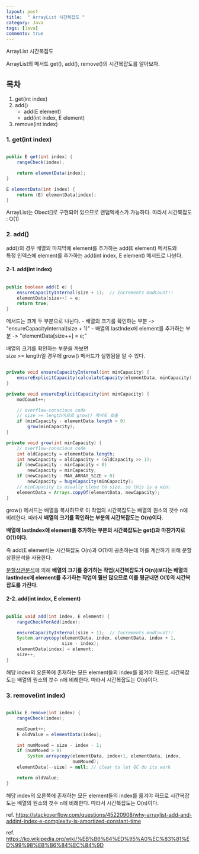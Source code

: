 ```yaml
---
layout: post
title:  " ArrayList 시간복잡도 "
category: Java
tags: [Java]
comments: true
---
```


ArrayList 시간복잡도

ArrayList의 메서드 get(), add(), remove()의 시간복잡도를 알아보자.

## 목차
1. get(int index)
2. add()
    - add(E element)
    - add(int index, E element)
3. remove(int index)




### 1\. get(int index)

```java

public E get(int index) {
    rangeCheck(index);

    return elementData(index);
}

E elementData(int index) {
    return (E) elementData[index];
}

```

ArrayList는 Obect[]로 구현되어 있으므로 랜덤엑세스가 가능하다.
따라서 시간복잡도 : O(1)

### 2\. add()

add()의 경우 배열의 마지막에 element를 추가하는 add(E element) 메서드와 <br/>
특정 인덱스에 element를 추가하는 add(int index, E element) 메서드로 나뉜다.<br/>

#### 2-1\. add(int index)
```java

public boolean add(E e) {
    ensureCapacityInternal(size + 1);  // Increments modCount!!
    elementData[size++] = e;
    return true;
}


```

메서드는 크게 두 부분으로 나뉜다.
    - 배열의 크기를 확인하는 부분 -> "ensureCapacityInternal(size + 1)"
    - 배열의 lastIndex에 element를 추가하는 부분 -> "elementData[size++] = e;"

배열의 크기를 확인하는 부분을 까보면 <br/>
size >= length일 경우에 grow() 메서드가 실행됨을 알 수 있다.

```java

private void ensureCapacityInternal(int minCapacity) {
    ensureExplicitCapacity(calculateCapacity(elementData, minCapacity));
}   

private void ensureExplicitCapacity(int minCapacity) {
    modCount++;

    // overflow-conscious code
    // size >= length이므로 grow() 메서드 호출
    if (minCapacity - elementData.length > 0)
        grow(minCapacity);
}

private void grow(int minCapacity) {
    // overflow-conscious code
    int oldCapacity = elementData.length;
    int newCapacity = oldCapacity + (oldCapacity >> 1);
    if (newCapacity - minCapacity < 0)
        newCapacity = minCapacity;
    if (newCapacity - MAX_ARRAY_SIZE > 0)
        newCapacity = hugeCapacity(minCapacity);
    // minCapacity is usually close to size, so this is a win:
    elementData = Arrays.copyOf(elementData, newCapacity);
}

```

grow() 메서드는 배열을 복사하므로 이 작업의 시간복잡도는 배열의 원소의 갯수 n에 비례한다.
따라서 <b>배열의 크기를 확인하는 부분의 시간복잡도는 O(n)이다.</b>

<b>배열에 lastIndex에 element를 추가하는 부분의 시간복잡도는 get()과 마찬가지로 O(1)이다.</b>

즉 add(E element)는 시간복잡도 O(n)과 O(1)이 공존하는데
이를 계산하기 위해 분할상환분석을 사용한다.

<a href="https://ko.wikipedia.org/wiki/%EB%B6%84%ED%95%A0%EC%83%81%ED%99%98%EB%B6%84%EC%84%9D">분할상관분석</a>에 의해
<b>배열의 크기를 증가하는 작업(시간복잡도가 O(n))보다는 배열의 lastIndex에 element를 추가하는 작업이 훨씬 많으므로 이를 평균내면 O(1)의 시간복잡도를 가진다.</b>


#### 2-2\. add(int index, E element)

```java

public void add(int index, E element) {
    rangeCheckForAdd(index);

    ensureCapacityInternal(size + 1);  // Increments modCount!!
    System.arraycopy(elementData, index, elementData, index + 1,
                     size - index);
    elementData[index] = element;
    size++;
}

```

해당 index의 오른쪽에 존재하는 모든 element들의 index를 옮겨야 하므로
시간복잡도는 배열의 원소의 갯수 n에 비례한다.
따라서 시간복잡도는 O(n)이다.

### 3\. remove(int index)

```java

public E remove(int index) {
    rangeCheck(index);

    modCount++;
    E oldValue = elementData(index);

    int numMoved = size - index - 1;
    if (numMoved > 0)
        System.arraycopy(elementData, index+1, elementData, index,
                         numMoved);
    elementData[--size] = null; // clear to let GC do its work

    return oldValue;
}

```

해당 index의 오른쪽에 존재하는 모든 element들의 index를 옮겨야 하므로
시간복잡도는 배열의 원소의 갯수 n에 비례한다.
따라서 시간복잡도는 O(n)이다.



ref. <a href="https://stackoverflow.com/questions/45220908/why-arraylist-add-and-addint-index-e-complexity-is-amortized-constant-time">https://stackoverflow.com/questions/45220908/why-arraylist-add-and-addint-index-e-complexity-is-amortized-constant-time</a>

ref. <a href ="https://ko.wikipedia.org/wiki/%EB%B6%84%ED%95%A0%EC%83%81%ED%99%98%EB%B6%84%EC%84%9D">https://ko.wikipedia.org/wiki/%EB%B6%84%ED%95%A0%EC%83%81%ED%99%98%EB%B6%84%EC%84%9D</a>

